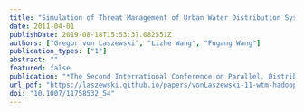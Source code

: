 ```yaml
---
title: "Simulation of Threat Management of Urban Water Distribution Systems with Grid Workflow"
date: 2011-04-01
publishDate: 2019-08-18T15:53:37.082551Z
authors: ["Gregor von Laszewski", "Lizhe Wang", "Fugang Wang"]
publication_types: ["1"]
abstract: ""
featured: false
publication: "*The Second International Conference on Parallel, Distributed, Grid and Cloud Computing for Engineering*"
url_pdf: "https://laszewski.github.io/papers/vonLaszewski-11-wtm-hadoop.pdf"
doi: "10.1007/11758532_54"
---
```


